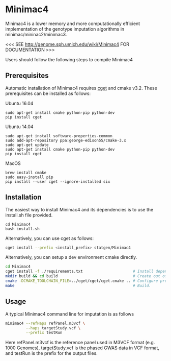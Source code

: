 # Minimac4

Minimac4 is a lower memory and more computationally efficient
implementation of the genotype imputation algorithms in 
minimac/mininac2/minimac3.

<<< SEE http://genome.sph.umich.edu/wiki/Minimac4 FOR DOCUMENTATION >>>

Users should follow the following steps to compile Minimac4 

## Prerequisites

Automatic installation of Minimac4 requires [cget](http://cget.readthedocs.io/en/latest/src/intro.html#installing-cget) and cmake v3.2. These prerequisites can be installed as follows:

Ubuntu 16.04
```
sudo apt-get install cmake python-pip python-dev
pip install cget
```
Ubuntu 14.04
```
sudo apt-get install software-properties-common
sudo add-apt-repository ppa:george-edison55/cmake-3.x
sudo apt-get update
sudo apt-get install cmake python-pip python-dev
pip install cget
```
MacOS
```
brew install cmake
sudo easy-install pip
pip install --user cget --ignore-installed six
```

## Installation
The easiest way to install Minimac4 and its dependencies is to use the install.sh file provided.

```
cd Minimac4
bash install.sh
```

Alternatively, you can use cget as follows:
```bash
cget install --prefix <install_prefix> statgen/Minimac4
```

Alternatively, you can setup a dev environment cmake directly.
```bash
cd Minimac4
cget install -f ./requirements.txt                      # Install dependencies locally.
mkdir build && cd build                                 # Create out of source build directory.
cmake -DCMAKE_TOOLCHAIN_FILE=../cget/cget/cget.cmake .. # Configure project with dependency paths.
make                                                    # Build.
```



## Usage
A typical Minimac4 command line for imputation is as follows
```bash
minimac4 --refHaps refPanel.m3vcf \
         --haps targetStudy.vcf \
         --prefix testRun
```
Here refPanel.m3vcf is the reference panel used in M3VCF format (e.g. 1000 Genomes), 
targetStudy.vcf is the phased GWAS data in VCF format, 
and testRun is the prefix for the output files.
